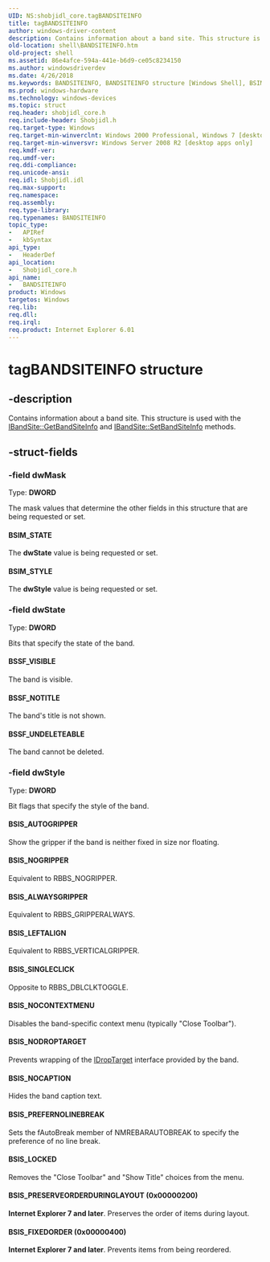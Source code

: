 ```yaml
---
UID: NS:shobjidl_core.tagBANDSITEINFO
title: tagBANDSITEINFO
author: windows-driver-content
description: Contains information about a band site. This structure is used with the IBandSite::GetBandSiteInfo and IBandSite::SetBandSiteInfo methods.
old-location: shell\BANDSITEINFO.htm
old-project: shell
ms.assetid: 86e4afce-594a-441e-b6d9-ce05c8234150
ms.author: windowsdriverdev
ms.date: 4/26/2018
ms.keywords: BANDSITEINFO, BANDSITEINFO structure [Windows Shell], BSIM_STATE, BSIM_STYLE, BSIS_ALWAYSGRIPPER, BSIS_AUTOGRIPPER, BSIS_FIXEDORDER, BSIS_LEFTALIGN, BSIS_LOCKED, BSIS_NOCAPTION, BSIS_NOCONTEXTMENU, BSIS_NODROPTARGET, BSIS_NOGRIPPER, BSIS_PREFERNOLINEBREAK, BSIS_PRESERVEORDERDURINGLAYOUT, BSIS_SINGLECLICK, BSSF_NOTITLE, BSSF_UNDELETEABLE, BSSF_VISIBLE, _win32_BANDSITEINFO, shell.BANDSITEINFO, shobjidl_core/BANDSITEINFO, tagBANDSITEINFO
ms.prod: windows-hardware
ms.technology: windows-devices
ms.topic: struct
req.header: shobjidl_core.h
req.include-header: Shobjidl.h
req.target-type: Windows
req.target-min-winverclnt: Windows 2000 Professional, Windows 7 [desktop apps only]
req.target-min-winversvr: Windows Server 2008 R2 [desktop apps only]
req.kmdf-ver: 
req.umdf-ver: 
req.ddi-compliance: 
req.unicode-ansi: 
req.idl: Shobjidl.idl
req.max-support: 
req.namespace: 
req.assembly: 
req.type-library: 
req.typenames: BANDSITEINFO
topic_type:
-	APIRef
-	kbSyntax
api_type:
-	HeaderDef
api_location:
-	Shobjidl_core.h
api_name:
-	BANDSITEINFO
product: Windows
targetos: Windows
req.lib: 
req.dll: 
req.irql: 
req.product: Internet Explorer 6.01
---
```


# tagBANDSITEINFO structure


## -description


Contains information about a band site. This structure is used with the <a href="https://msdn.microsoft.com/5831de51-f785-430e-b7e6-f1f40a83357b">IBandSite::GetBandSiteInfo</a> and <a href="https://msdn.microsoft.com/2658a49d-d60f-483b-bbe1-e1390e9dc35e">IBandSite::SetBandSiteInfo</a> methods.


## -struct-fields




### -field dwMask

Type: <b>DWORD</b>

The mask values that determine the other fields in this structure that are being requested or set.



#### BSIM_STATE

The <b>dwState</b> value is being requested or set.



#### BSIM_STYLE

The <b>dwStyle</b> value is being requested or set.


### -field dwState

Type: <b>DWORD</b>

Bits that specify the state of the band.



#### BSSF_VISIBLE

The band is visible.



#### BSSF_NOTITLE

The band's title is not shown.



#### BSSF_UNDELETEABLE

The band cannot be deleted.


### -field dwStyle

Type: <b>DWORD</b>

Bit flags that specify the style of the band.



#### BSIS_AUTOGRIPPER

Show the gripper if the band is neither fixed in size nor floating.



#### BSIS_NOGRIPPER

Equivalent to RBBS_NOGRIPPER.



#### BSIS_ALWAYSGRIPPER

Equivalent to RBBS_GRIPPERALWAYS.



#### BSIS_LEFTALIGN

Equivalent to RBBS_VERTICALGRIPPER.



#### BSIS_SINGLECLICK

Opposite to RBBS_DBLCLKTOGGLE.



#### BSIS_NOCONTEXTMENU

Disables the band-specific context menu (typically "Close Toolbar").



#### BSIS_NODROPTARGET

Prevents wrapping of the <a href="https://msdn.microsoft.com/13fbe834-1ef8-4944-b2e4-9f5c413c65c8">IDropTarget</a> interface provided by the band.



#### BSIS_NOCAPTION

Hides the band caption text.



#### BSIS_PREFERNOLINEBREAK

Sets the fAutoBreak member of NMREBARAUTOBREAK to specify the preference of no line break.



#### BSIS_LOCKED

Removes the "Close Toolbar" and "Show Title" choices from the menu.



#### BSIS_PRESERVEORDERDURINGLAYOUT (0x00000200)

<b>Internet Explorer 7 and later</b>. Preserves the order of items during layout.



#### BSIS_FIXEDORDER (0x00000400)

<b>Internet Explorer 7 and later</b>. Prevents items from being reordered.


